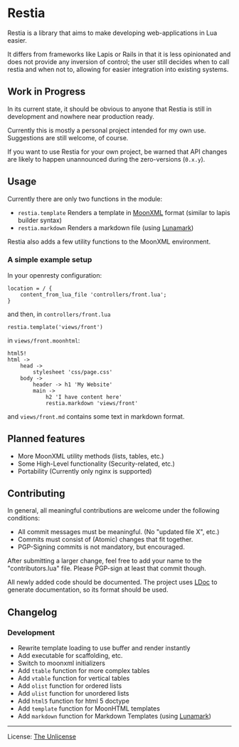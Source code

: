 Restia
================================================================================

Restia is a library that aims to make developing web-applications in Lua easier.

It differs from frameworks like Lapis or Rails in that it is less opinionated and
does not provide any inversion of control;
the user still decides when to call restia and when not to, allowing for easier
integration into existing systems.

Work in Progress
--------------------------------------------------------------------------------

In its current state, it should be obvious to anyone that Restia is still in
development and nowhere near production ready.

Currently this is mostly a personal project intended for my own use.
Suggestions are still welcome, of course.

If you want to use Restia for your own project,
be warned that API changes are likely to happen unannounced during the
zero-versions (`0.x.y`).

Usage
--------------------------------------------------------------------------------

Currently there are only two functions in the module:

- `restia.template`
Renders a template in [MoonXML][moonxml] format (similar to lapis builder syntax)
- `restia.markdown`
Renders a markdown file (using [Lunamark][lunamark])

Restia also adds a few utility functions to the MoonXML environment.

### A simple example setup

In your openresty configuration:

	location = / {
		content_from_lua_file 'controllers/front.lua';
	}

and then, in `controllers/front.lua`

	restia.template('views/front')

in `views/front.moonhtml`:

	html5!
	html ->
		head ->
			stylesheet 'css/page.css'
		body ->
			header -> h1 'My Website'
			main ->
				h2 'I have content here'
				restia.markdown 'views/front'

and `views/front.md` contains some text in markdown format.

Planned features
--------------------------------------------------------------------------------

- More MoonXML utility methods (lists, tables, etc.)
- Some High-Level functionality (Security-related, etc.)
- Portability (Currently only nginx is supported)

Contributing
--------------------------------------------------------------------------------

In general, all meaningful contributions are welcome
under the following conditions:

- All commit messages must be meaningful. (No "updated file X", etc.)
- Commits must consist of (Atomic) changes that fit together.
- PGP-Signing commits is not mandatory, but encouraged.

After submitting a larger change, feel free to add your name to the
"contributors.lua" file. Please PGP-sign at least that commit though.

All newly added code should be documented. The project uses [LDoc][ldoc] to
generate documentation, so its format should be used.

Changelog
--------------------------------------------------------------------------------

### Development

- Rewrite template loading to use buffer and render instantly
- Add executable for scaffolding, etc.
- Switch to moonxml initializers
- Add `ttable` function for more complex tables
- Add `vtable` function for vertical tables
- Add `olist` function for ordered lists
- Add `ulist` function for unordered lists
- Add `html5` function for html 5 doctype
- Add `template` function for MoonHTML templates
- Add `markdown` function for Markdown Templates (using [Lunamark][lunamark])

----

License: [The Unlicense][unlicense]

[moonxml]:    https://github.com/darkwiiplayer/moonxml "MoonXML"
[lunamark]:   https://github.com/jgm/lunamark "Lunamark"
[unlicense]:  https://unlicense.org "The Unlicense"
[ldoc]:       https://github.com/stevedonovan/LDoc, "LDoc - A Lua Documentation Tool"

